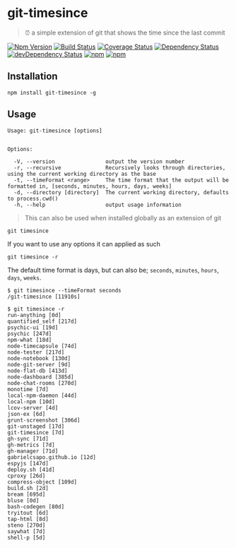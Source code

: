 # git-timesince

> ⏰ a simple extension of git that shows the time since the last commit

[![Npm Version](https://img.shields.io/npm/v/git-timesince.svg)](https://www.npmjs.com/package/git-timesince)
[![Build Status](https://travis-ci.org/gabrielcsapo/git-timesince.svg?branch=master)](https://travis-ci.org/gabrielcsapo/git-timesince)
[![Coverage Status](https://lcov-server.gabrielcsapo.com/badge/github%2Ecom/gabrielcsapo/git-timesince.svg)](https://lcov-server.gabrielcsapo.com/coverage/github%2Ecom/gabrielcsapo/git-timesince)
[![Dependency Status](https://starbuck.gabrielcsapo.com/badge/github/gabrielcsapo/git-timesince/status.svg)](https://starbuck.gabrielcsapo.com/github/gabrielcsapo/git-timesince)
[![devDependency Status](https://starbuck.gabrielcsapo.com/badge/github/gabrielcsapo/git-timesince/dev-status.svg)](https://starbuck.gabrielcsapo.com/github/gabrielcsapo/git-timesince#info=devDependencies)
[![npm](https://img.shields.io/npm/dt/git-timesince.svg)]()
[![npm](https://img.shields.io/npm/dm/git-timesince.svg)]()

## Installation

```
npm install git-timesince -g
```

## Usage

```
Usage: git-timesince [options]


Options:

  -V, --version                output the version number
  -r, --recursive              Recursively looks through directories, using the current working directory as the base
  -t, --timeFormat <range>     The time format that the output will be formatted in, [seconds, minutes, hours, days, weeks]
  -d, --directory [directory]  The current working directory, defaults to process.cwd()
  -h, --help                   output usage information
```

> This can also be used when installed globally as an extension of git

```
git timesince
```

If you want to use any options it can applied as such

```
git timesince -r
```

The default time format is days, but can also be; `seconds`, `minutes`, `hours`, `days`, `weeks`.

```
$ git timesince --timeFormat seconds
/git-timesince [11910s]
```

```
$ git timesince -r
run-anything [0d]
quantified_self [217d]
psychic-ui [19d]
psychic [247d]
npm-what [18d]
node-timecapsule [74d]
node-tester [217d]
node-notebook [130d]
node-git-server [9d]
node-flat-db [413d]
node-dashboard [385d]
node-chat-rooms [270d]
monotime [7d]
local-npm-daemon [44d]
local-npm [10d]
lcov-server [4d]
json-ex [6d]
grunt-screenshot [306d]
git-unstaged [17d]
git-timesince [7d]
gh-sync [71d]
gh-metrics [7d]
gh-manager [71d]
gabrielcsapo.github.io [12d]
espyjs [147d]
deploy.sh [41d]
cproxy [26d]
compress-object [109d]
build.sh [2d]
bream [695d]
bluse [0d]
bash-codegen [80d]
tryitout [6d]
tap-html [8d]
steno [270d]
saywhat [7d]
shell-p [5d]
```
